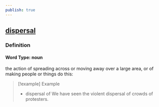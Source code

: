 ```yaml
---
publish: true
---
```


## [dispersal](https://dictionary.cambridge.org/dictionary/english/dispersal)

### Definition
#### Word Type: noun
the action of spreading across or moving away over a large area, or of making people or things do this:

>[!example] Example
> - dispersal of We have seen the violent dispersal of crowds of protesters.
